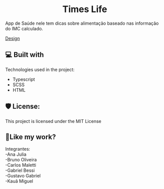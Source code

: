 <h1 align="center" id="title">Times Life</h1>

<!-- <p align="center"><img src="" alt="project-image"></p> -->

<p id="description">App de Saúde nele tem dicas sobre alimentação baseado nas informação do IMC calculado.</p>
 <a href="https://www.figma.com/file/43v2DIE43tnZO9TA25WnPK/Times-Life%F0%9F%98%8E?node-id=198%3A3468&t=f1WelNrVbrhV11jj-1">Design</a>
  
  
<h2>💻 Built with</h2>

Technologies used in the project:

*   Typescript
*   SCSS
*   HTML

<h2>🛡️ License:</h2>

This project is licensed under the MIT License

<h2>💖Like my work?</h2>

Integrantes: <br>
-Ana Julia <br>
-Bruno Oliveira<br>
-Carlos Maletti<br>
-Gabriel Bessi<br>
-Gustavo Gabriel<br>
-Kauã Miguel <br>

